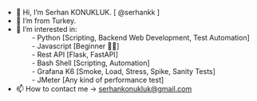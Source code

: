 - 👋 Hi, I’m  Serhan KONUKLUK. [ @serhankk ]
- 🌱 I’m from Turkey.
- 👀 I’m interested in:
<br />&nbsp;&nbsp;&nbsp;&nbsp;&nbsp;&nbsp;&nbsp;&nbsp;- Python [Scripting, Backend Web Development, Test Automation]
<br />&nbsp;&nbsp;&nbsp;&nbsp;&nbsp;&nbsp;&nbsp;&nbsp;- Javascript [Beginner 👨‍🎓]
<br />&nbsp;&nbsp;&nbsp;&nbsp;&nbsp;&nbsp;&nbsp;&nbsp;- Rest API [Flask, FastAPI]
<br />&nbsp;&nbsp;&nbsp;&nbsp;&nbsp;&nbsp;&nbsp;&nbsp;- Bash Shell [Scripting, Automation]
<br />&nbsp;&nbsp;&nbsp;&nbsp;&nbsp;&nbsp;&nbsp;&nbsp;- Grafana K6 [Smoke, Load, Stress, Spike, Sanity Tests]
<br />&nbsp;&nbsp;&nbsp;&nbsp;&nbsp;&nbsp;&nbsp;&nbsp;- JMeter [Any kind of performance test]
- 📫 How to contact me -> serhankonukluk@gmail.com
